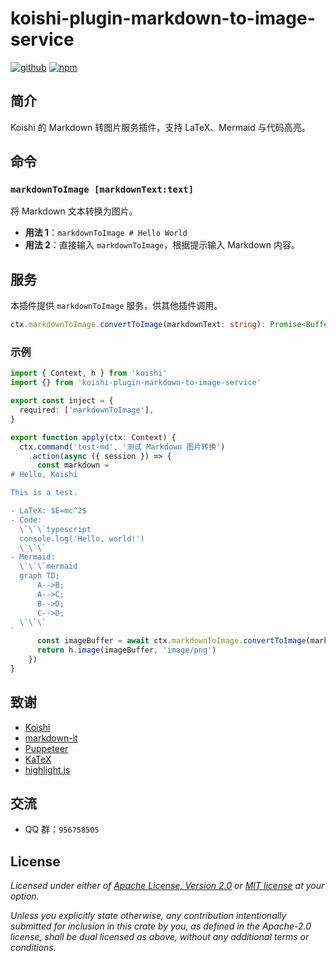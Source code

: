 # koishi-plugin-markdown-to-image-service

[![github](https://img.shields.io/badge/github-araea/markdown_to_image-8da0cb?style=for-the-badge&labelColor=555555&logo=github)](https://github.com/araea/koishi-plugin-markdown-to-image-service) [![npm](https://img.shields.io/npm/v/koishi-plugin-markdown-to-image-service.svg?style=for-the-badge&color=fc8d62&logo=npm)](https://www.npmjs.com/package/koishi-plugin-markdown-to-image-service)

## 简介

Koishi 的 Markdown 转图片服务插件，支持 LaTeX、Mermaid 与代码高亮。

## 命令

### `markdownToImage [markdownText:text]`

将 Markdown 文本转换为图片。

- **用法 1**：`markdownToImage # Hello World`
- **用法 2**：直接输入 `markdownToImage`，根据提示输入 Markdown 内容。

## 服务

本插件提供 `markdownToImage` 服务，供其他插件调用。

```typescript
ctx.markdownToImage.convertToImage(markdownText: string): Promise<Buffer>
```

### 示例

```typescript
import { Context, h } from 'koishi'
import {} from 'koishi-plugin-markdown-to-image-service'

export const inject = {
  required: ['markdownToImage'],
}

export function apply(ctx: Context) {
  ctx.command('test-md', '测试 Markdown 图片转换')
    .action(async ({ session }) => {
      const markdown = `
# Hello, Koishi

This is a test.

- LaTeX: $E=mc^2$
- Code:
  \`\`\`typescript
  console.log('Hello, world!')
  \`\`\`
- Mermaid:
  \`\`\`mermaid
  graph TD;
      A-->B;
      A-->C;
      B-->D;
      C-->D;
  \`\`\`
`
      const imageBuffer = await ctx.markdownToImage.convertToImage(markdown)
      return h.image(imageBuffer, 'image/png')
    })
}
```

## 致谢

- [Koishi](https://koishi.chat/)
- [markdown-it](https://github.com/markdown-it/markdown-it)
- [Puppeteer](https://pptr.dev/)
- [KaTeX](https://katex.org/)
- [highlight.js](https://highlightjs.org/)

## 交流

- QQ 群：`956758505`

## License

*Licensed under either of [Apache License, Version 2.0](LICENSE-APACHE) or [MIT license](LICENSE-MIT) at your option.*

*Unless you explicitly state otherwise, any contribution intentionally submitted for inclusion in this crate by you, as defined in the Apache-2.0 license, shall be dual licensed as above, without any additional terms or conditions.*
